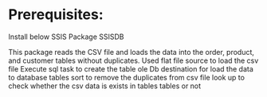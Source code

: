 Prerequisites:
=============
Install below
SSIS Package
SSISDB

This package reads the CSV file and loads the data into the order, product, and customer tables without duplicates.
Used flat file source to load the csv file
Execute sql task to create the table
ole Db destination for load the data to database tables
sort to remove the duplicates from csv file
look up to check whether the csv data is exists in tables tables or not 
